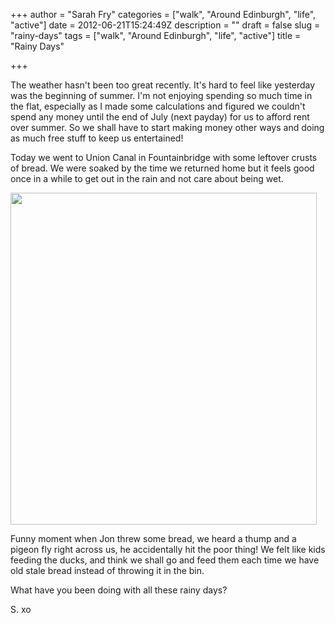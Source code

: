 +++
author = "Sarah Fry"
categories = ["walk", "Around Edinburgh", "life", "active"]
date = 2012-06-21T15:24:49Z
description = ""
draft = false
slug = "rainy-days"
tags = ["walk", "Around Edinburgh", "life", "active"]
title = "Rainy Days"

+++


The weather hasn't been too great recently. It's hard to feel like yesterday was the beginning of summer. I'm not enjoying spending so much time in the flat, especially as I made some calculations and figured we couldn't spend any money until the end of July (next payday) for us to afford rent over summer. So we shall have to start making money other ways and doing as much free stuff to keep us entertained!

Today we went to Union Canal in Fountainbridge with some leftover crusts of bread. We were soaked by the time we returned home but it feels good once in a while to get out in the rain and not care about being wet.

<a href="https://yayfryday.com/images/2012/06/feedducks.jpg"><img class="aligncenter size-full wp-image-887" title="feedducks" src="https://yayfryday.com/images/2012/06/feedducks.jpg" alt="" width="490" height="531" /></a>

Funny moment when Jon threw some bread, we heard a thump and a pigeon fly right across us, he accidentally hit the poor thing! We felt like kids feeding the ducks, and think we shall go and feed them each time we have old stale bread instead of throwing it in the bin.

What have you been doing with all these rainy days?

S. xo

